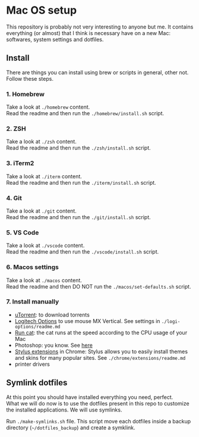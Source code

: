 # Mac OS setup

This repository is probably not very interesting to anyone but me.
It contains everything (or almost) that I think is necessary have on a new Mac: softwares, system settings and dotfiles.

## Install

There are things you can install using brew or scripts in general, other not.
Follow these steps.

### 1. Homebrew

Take a look at `./homebrew` content.\
Read the readme and then run the `./homebrew/install.sh` script.

### 2. ZSH

Take a look at `./zsh` content.\
Read the readme and then run the `./zsh/install.sh` script.

### 3. iTerm2

Take a look at `./iterm` content.\
Read the readme and then run the `./iterm/install.sh` script.

### 4. Git

Take a look at `./git` content.\
Read the readme and then run the `./git/install.sh` script.

### 5. VS Code

Take a look at `./vscode` content.\
Read the readme and then run the `./vscode/install.sh` script.

### 6. Macos settings

Take a look at `./macos` content.\
Read the readme and then DO NOT run the `./macos/set-defaults.sh` script.

### 7. Install manually

- [uTorrent](https://www.utorrent.com/intl/it/downloads/mac): to download torrents
- [Logitech Options](https://www.logitech.com/it-it/product/options) to use mouse MX Vertical. See settings in `./logi-options/readme.md`
- [Run cat](https://apps.apple.com/us/app/runcat/id1429033973?mt=12): the cat runs at the speed according to the CPU usage of your Mac
- Photoshop: you know. See [here](https://drive.google.com/open?id=1nBiyFOkjIfmYKfxHJfflpJaAbKjLrD0H)
- [Stylus extensions](https://chrome.google.com/webstore/detail/stylus/clngdbkpkpeebahjckkjfobafhncgmne?hl=en) in Chrome: Stylus allows you to easily install themes and skins for many popular sites. See `./chrome/extensions/readme.md`
- printer drivers

## Symlink dotfiles

At this point you should have installed everything you need, perfect.\
What we will do now is to use the dotfiles present in this repo to customize the installed applications. We will use symlinks.

Run `./make-symlinks.sh` file.
This script move each dotfiles inside a backup directory (`~/dotfiles_backup`) and create a symklink.
